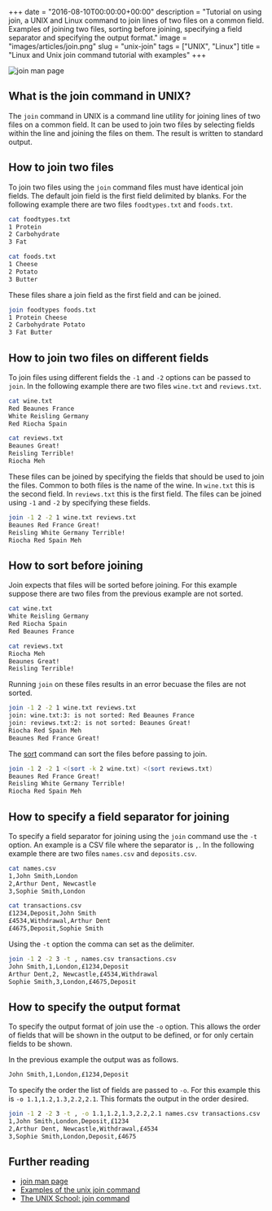 +++
date = "2016-08-10T00:00:00+00:00"
description = "Tutorial on using join, a UNIX and Linux command to join lines of two files on a common field. Examples of joining two files, sorting before joining, specifying a field separator and specifying the output format."
image = "images/articles/join.png"
slug = "unix-join"
tags = ["UNIX", "Linux"]
title = "Linux and Unix join command tutorial with examples"
+++

![join man page](/images/articles/join.png)

## What is the join command in UNIX?

The `join` command in UNIX is a command line utility for joining lines of two
files on a common field. It can be used to join two files by selecting fields
within the line and joining the files on them. The result is written to standard
output.

## How to join two files

To join two files using the `join` command files must have identical join
fields. The default join field is the first field delimited by blanks. For the
following example there are two files `foodtypes.txt` and `foods.txt`.

```sh
cat foodtypes.txt
1 Protein
2 Carbohydrate
3 Fat
```

```sh
cat foods.txt
1 Cheese
2 Potato
3 Butter
```

These files share a join field as the first field and can be joined.

```sh
join foodtypes foods.txt
1 Protein Cheese
2 Carbohydrate Potato
3 Fat Butter
```

## How to join two files on different fields

To join files using different fields the `-1` and `-2` options can be passed to
`join`. In the following example there are two files `wine.txt` and
`reviews.txt`.

```sh
cat wine.txt
Red Beaunes France
White Reisling Germany
Red Riocha Spain
```

```sh
cat reviews.txt
Beaunes Great!
Reisling Terrible!
Riocha Meh
```

These files can be joined by specifying the fields that should be used to join
the files. Common to both files is the name of the wine. In `wine.txt` this is
the second field. In `reviews.txt` this is the first field. The files can be
joined using `-1` and `-2` by specifying these fields.

```sh
join -1 2 -2 1 wine.txt reviews.txt
Beaunes Red France Great!
Reisling White Germany Terrible!
Riocha Red Spain Meh
```

## How to sort before joining

Join expects that files will be sorted before joining. For this example suppose
there are two files from the previous example are not sorted.

```sh
cat wine.txt
White Reisling Germany
Red Riocha Spain
Red Beaunes France
```

```sh
cat reviews.txt
Riocha Meh
Beaunes Great!
Reisling Terrible!
```

Running `join` on these files results in an error becuase the files are not
sorted.

```sh
join -1 2 -2 1 wine.txt reviews.txt
join: wine.txt:3: is not sorted: Red Beaunes France
join: reviews.txt:2: is not sorted: Beaunes Great!
Riocha Red Spain Meh
Beaunes Red France Great!
```

The [sort][1] command can sort the files before passing to join.

```sh
join -1 2 -2 1 <(sort -k 2 wine.txt) <(sort reviews.txt)
Beaunes Red France Great!
Reisling White Germany Terrible!
Riocha Red Spain Meh
```

## How to specify a field separator for joining

To specify a field separator for joining using the `join` command use the `-t`
option. An example is a CSV file where the separator is `,`. In the following
example there are two files `names.csv` and `deposits.csv`.

```sh
cat names.csv
1,John Smith,London
2,Arthur Dent, Newcastle
3,Sophie Smith,London
```

```sh
cat transactions.csv
£1234,Deposit,John Smith
£4534,Withdrawal,Arthur Dent
£4675,Deposit,Sophie Smith
```

Using the `-t` option the comma can set as the delimiter.

```sh
join -1 2 -2 3 -t , names.csv transactions.csv
John Smith,1,London,£1234,Deposit
Arthur Dent,2, Newcastle,£4534,Withdrawal
Sophie Smith,3,London,£4675,Deposit
```

## How to specify the output format

To specify the output format of join use the `-o` option. This allows the order
of fields that will be shown in the output to be defined, or for only certain
fields to be shown.

In the previous example the output was as follows.

```sh
John Smith,1,London,£1234,Deposit
```

To specify the order the list of fields are passed to `-o`. For this example
this is `-o 1.1,1.2,1.3,2.2,2.1`. This formats the output in the order desired.

```sh
join -1 2 -2 3 -t , -o 1.1,1.2,1.3,2.2,2.1 names.csv transactions.csv
1,John Smith,London,Deposit,£1234
2,Arthur Dent, Newcastle,Withdrawal,£4534
3,Sophie Smith,London,Deposit,£4675
```

## Further reading

- [join man page](http://linux.die.net/man/1/join)
- [Examples of the unix join command](http://www.albany.edu/~ig4895/join.htm)
- [The UNIX School: join command](http://www.theunixschool.com/2012/01/join-command.html)

[1]: /unix-sort/
